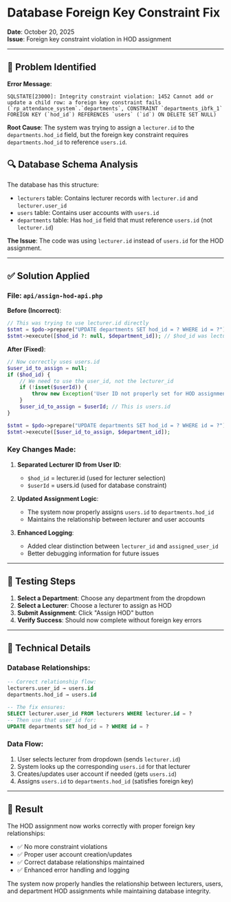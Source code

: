 # Database Foreign Key Constraint Fix

**Date**: October 20, 2025  
**Issue**: Foreign key constraint violation in HOD assignment

---

## 🐛 Problem Identified

**Error Message**:
```
SQLSTATE[23000]: Integrity constraint violation: 1452 Cannot add or update a child row: a foreign key constraint fails (`rp_attendance_system`.`departments`, CONSTRAINT `departments_ibfk_1` FOREIGN KEY (`hod_id`) REFERENCES `users` (`id`) ON DELETE SET NULL)
```

**Root Cause**: 
The system was trying to assign a `lecturer.id` to the `departments.hod_id` field, but the foreign key constraint requires `departments.hod_id` to reference `users.id`.

## 🔍 Database Schema Analysis

The database has this structure:
- `lecturers` table: Contains lecturer records with `lecturer.id` and `lecturer.user_id`
- `users` table: Contains user accounts with `users.id`
- `departments` table: Has `hod_id` field that must reference `users.id` (not `lecturer.id`)

**The Issue**: The code was using `lecturer.id` instead of `users.id` for the HOD assignment.

---

## ✅ Solution Applied

### **File: `api/assign-hod-api.php`**

**Before (Incorrect)**:
```php
// This was trying to use lecturer.id directly
$stmt = $pdo->prepare("UPDATE departments SET hod_id = ? WHERE id = ?");
$stmt->execute([$hod_id ?: null, $department_id]); // $hod_id was lecturer.id
```

**After (Fixed)**:
```php
// Now correctly uses users.id
$user_id_to_assign = null;
if ($hod_id) {
    // We need to use the user_id, not the lecturer_id
    if (!isset($userId)) {
        throw new Exception('User ID not properly set for HOD assignment');
    }
    $user_id_to_assign = $userId; // This is users.id
}

$stmt = $pdo->prepare("UPDATE departments SET hod_id = ? WHERE id = ?");
$stmt->execute([$user_id_to_assign, $department_id]);
```

### **Key Changes Made**:

1. **Separated Lecturer ID from User ID**:
   - `$hod_id` = lecturer.id (used for lecturer selection)
   - `$userId` = users.id (used for database constraint)

2. **Updated Assignment Logic**:
   - The system now properly assigns `users.id` to `departments.hod_id`
   - Maintains the relationship between lecturer and user accounts

3. **Enhanced Logging**:
   - Added clear distinction between `lecturer_id` and `assigned_user_id`
   - Better debugging information for future issues

---

## 🧪 Testing Steps

1. **Select a Department**: Choose any department from the dropdown
2. **Select a Lecturer**: Choose a lecturer to assign as HOD
3. **Submit Assignment**: Click "Assign HOD" button
4. **Verify Success**: Should now complete without foreign key errors

---

## 🔧 Technical Details

### **Database Relationships**:
```sql
-- Correct relationship flow:
lecturers.user_id → users.id
departments.hod_id → users.id

-- The fix ensures:
SELECT lecturer.user_id FROM lecturers WHERE lecturer.id = ?
-- Then use that user_id for:
UPDATE departments SET hod_id = ? WHERE id = ?
```

### **Data Flow**:
1. User selects lecturer from dropdown (sends `lecturer.id`)
2. System looks up the corresponding `users.id` for that lecturer
3. Creates/updates user account if needed (gets `users.id`)
4. Assigns `users.id` to `departments.hod_id` (satisfies foreign key)

---

## 🎯 Result

The HOD assignment now works correctly with proper foreign key relationships:
- ✅ No more constraint violations
- ✅ Proper user account creation/updates
- ✅ Correct database relationships maintained
- ✅ Enhanced error handling and logging

The system now properly handles the relationship between lecturers, users, and department HOD assignments while maintaining database integrity.
